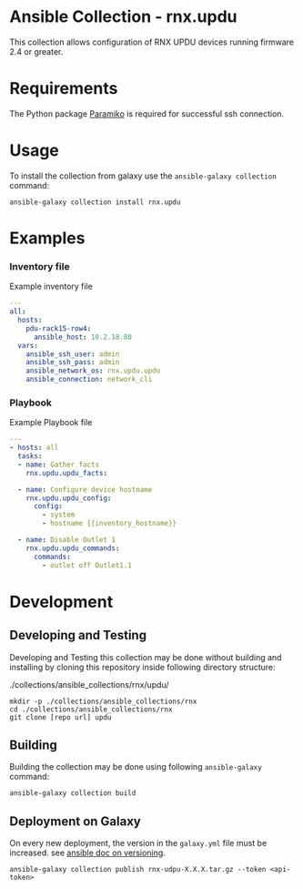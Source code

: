 # Ansible Collection - rnx.updu

This collection allows configuration of RNX UPDU devices running firmware 2.4 or greater.

# Requirements

The Python package [Paramiko](https://www.paramiko.org/) is required for successful ssh connection.

# Usage

To install the collection from galaxy use the `ansible-galaxy collection` command:

```
ansible-galaxy collection install rnx.updu
```

# Examples

### Inventory file

Example inventory file

```yml
---
all:
  hosts:
    pdu-rack15-row4:
      ansible_host: 10.2.18.80
  vars:
    ansible_ssh_user: admin
    ansible_ssh_pass: admin
    ansible_network_os: rnx.updu.updu
    ansible_connection: network_cli
```

### Playbook

Example Playbook file

```yml
---
- hosts: all
  tasks:
  - name: Gather facts
    rnx.updu.updu_facts:

  - name: Configure device hostname
    rnx.updu.updu_config:
      config:
        - system
        - hostname {{inventory_hostname}}

  - name: Disable Outlet 1
    rnx.updu.updu_commands:
      commands:
        - outlet off Outlet1.1
```


# Development

## Developing and Testing

Developing and Testing this collection may be done without building and installing
by cloning this repository inside following directory structure:

./collections/ansible_collections/rnx/updu/

```
mkdir -p ./collections/ansible_collections/rnx
cd ./collections/ansible_collections/rnx
git clone [repo url] updu
```

## Building

Building the collection may be done using following `ansible-galaxy` command:

```
ansible-galaxy collection build
```

## Deployment on Galaxy

On every new deployment, the version in the `galaxy.yml` file must be increased.
see [ansible doc on versioning](https://docs.ansible.com/ansible/latest/dev_guide/developing_collections_distributing.html#understanding-collection-versioning).


```
ansible-galaxy collection publish rnx-udpu-X.X.X.tar.gz --token <api-token>
```
